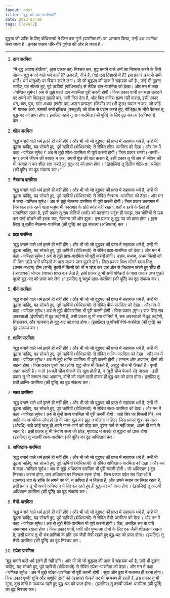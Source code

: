 ```yaml
---
layout: post
title: "बुद्ध की दस पारमिताएँ"
date: 2023-05-10
tags: [level2]
---
```


बुद्धत्व की प्राप्ति के लिए बोधिसत्त्वों ने जिन दस गुणों (पारमिताओं) का अभ्यास किया, उन्हें *दश पारमिता* कहा जाता है। इनका पालन धीरे-धीरे पूर्णता की ओर ले जाता है।

---

1. **दान पारमिता**

   “मै बुद्ध अवश्य होऊँगा”, (इस प्रकार का) निश्चय कर, बुद्ध बनाने वाले धमों का निश्चय करने के लिये सोचा- बुद्ध बनाने वाले धर्म कहाँ है? ऊपर हैं, नीचे हैं, (वा) दस दिशाओं में हैं? इस प्रकार क्रम से सभी धर्मों ( धर्म धातुओं) पर विचार करने लगा। जो जो बुद्धपद की प्राप्त में सहायक धर्म है , उन्हें भी ढूढ़ना चाहिए, यह सोचते हुए, पूर्व ऋषियों (बोधिसत्वो) से सेवित दान-पारमिता को देखा। और मन में कहा -‘पण्डित सुमेध ! अब से तुझे पहले दान-पारमिता पूरी करनी होगी। जिस प्रकार पानी का घड़ा उलटने पर अपने को बिलकुल खाली कर, पानी गिरा देता है, और फिर वापिस ग्रहण नहीं करता, इसी प्रकार धन, यश, पुत्र, दारा अथवा (शरीर का) अङ्ग प्रत्यङ्ग (किसी) का (भी कुछ) ख्याल न कर, जो कोई भी याचक आवे, उसकी सभी इच्छित (वस्तुओं) को ठीक से प्रदान करते हुए, बोधिवृक्ष के नीचे वैठकर तू बुद्ध-पद को प्राप्त होगा। इसलिए पहले तू दान पारमिता (की पूर्ति) के लिए दृढ़ संकल्प (अधिष्ठान) कर।

2. **शील पारमिता**

   ‘बुद्ध बनाने वाले धर्म इतने ही नहीं होंगे। और भी जो जो बुद्धपद की प्राप्त में सहायक धर्म है, उन्हें भी ढूढ़ना चाहिए, यह सोचते हुए, पूर्व ऋषियों (बोधिसत्वो) से सेवित शील-पारमिता को देखा। और मन में कहा -‘पण्डित सुमेध !’ अब से तुझे शील-पारमिता भी पूरी करनी होगी। जिस प्रकार चमरी (-चमरी-मृग) अपने जीवन की परवाह न कर, अपनी पूंछ की रक्षा करता है, इसी प्रकार तू भी अब से जीवन की भी परवाह न कर शील रक्षा करते हुए बुद्ध-पद को प्राप्त होगा। “(इसलिए) तू द्वितीय शील-пारमिता (की पूति) का दृढ़ संकल्प कर।”

3. **नैष्क्रम्य पारमिता**

   ‘बुद्ध बनाने वाले धर्म इतने ही नहीं होंगे। और भी जो जो बुद्धपद की प्राप्त में सहायक धर्म है, उन्हें भी ढूढ़ना चाहिए, यह सोचते हुए, पूर्व ऋषियों (बोधिसत्वो) से सेवित नैष्क्रम्य -पारमिता को देखा। और मन में कहा -‘पण्डित सुमेध ! अब से तुझे नैष्क्रम्य पारमिता भी पूरी करनी होगी। जिस प्रकार कारागार में चिरकाल तक रहने वाला मनुष्य भी कारागार के प्रति स्नेह नहीं रखता, वहाँ न रहने के लिए ही उत्कण्ठित रहता है, इसी प्रकार तू सब योनियों (भवों) को कारागार सदृश ही समझ, सब योनियों से ऊब कर उन्हें छोड़ने की इच्छा कर, नैष्क्रम्य की ओर झुक। इस प्रकार तू बुद्ध पद को प्राप्त होगा। (इस लिए) तू तृतीय नैष्क्रम्य-पारमिता (की पूति) का दृढ़ संकल्प (अधिष्ठान) कर ।

4. **प्रज्ञा पारमिता**

   ‘बुद्ध बनाने वाले धर्म इतने ही नहीं होंगे। और भी जो जो बुद्धपद की प्राप्त में सहायक धर्म है, उन्हें भी ढूढ़ना चाहिए, यह सोचते हुए, पूर्व ऋषियों (बोधिसत्वो) से सेवित प्रज्ञा-पारमिता को देखा। और मन में कहा -‘पण्डित सुमेध ! अब से तुझे प्रज्ञा-पारमिता भी पूरी करनी होगी। उत्तम, मध्यम, अधम किसी को भी बिना छोड़े सभी पण्डितों के पास जाकर प्रश्न पूछने होंगे। जिस प्रकार भिक्षा माँगने वाला भिक्षु (उत्तम-मध्यम) हीन (सभी) कुलों में किसी को भी न छोड़ कर एक ओर से भिक्षाटन करते हुए शीघ्र ही (आवश्यक) भोजन (यापन) प्राप्त कर लेता है, इसी प्रकार तू भी सभी पण्डितों के पास जाकर प्रश्न पूछते पूछते बुद्ध-पद को प्राप्त कर लेगा।” इसलिए तू चतुर्थ प्रज्ञा-पारमिता (की पूर्ति) का दृढ़ संकल्प कर।

5. **वीर्य पारमिता**

   ‘बुद्ध बनाने वाले धर्म इतने ही नहीं होंगे। और भी जो जो बुद्धपद की प्राप्त में सहायक धर्म है, उन्हें भी ढूढ़ना चाहिए, यह सोचते हुए, पूर्व ऋषियों (बोधिसत्वो) से सेवित वीर्य-पारमिता को देखा। और मन में कहा -‘पण्डित सुमेध ! अब से तुझे वीर्यपारमिता भी पूरी करनी होगी। जिस प्रकार (मृग-) राज सिंह सब अवस्थाओं (ईयपिथों) में दृढ़ उद्योगी है, उसी प्रकार तू भी सब योनियों में, सब अवस्थाओं में दृढ़ उद्योगी, निरालस्य, और यत्नवान हो बुद्ध-पद को प्राप्त होगा। (इसलिए) तू पाँचवीं वीर्य-पारमिता (की पूर्ति) का दृढ़ संकल्प कर।

6. **क्षान्ति पारमिता**

   ‘बुद्ध बनाने वाले धर्म इतने ही नहीं होंगे। और भी जो जो बुद्धपद की प्राप्त में सहायक धर्म है, उन्हें भी ढूढ़ना चाहिए, यह सोचते हुए, पूर्व ऋषियों (बोधिसत्वो) से सेवित क्षान्ति-पारमिता को देखा। और मन में कहा -‘पण्डित सुमेध ! अब से तुझे क्षान्ति पारमिता भी पूरी करनी होगी। सम्मान और अपमान, दोनों को सहना होगा। जिस प्रकार पृथ्वी पर (लोग) शुद्ध चीज भी फेंकते हैं, अशुद्ध चीज भी फेंकते हैं। पृथ्वी सहन करती है। न तो (अच्छी चीज फेंकने से) खुश होती है, न (बुरी चीज फेंकने से) नाराज। इसी प्रकार तू भी सम्मान तथा अपमान, दोनों को सहने वाली होकर ही बुद्ध-पद को प्राप्त होगा। इसलिए तू छठी क्षान्ति-पारमिता (की पूति) का दृढ़ संकल्प कर।

7. **सत्य पारमिता**

   ‘बुद्ध बनाने वाले धर्म इतने ही नहीं होंगे। और भी जो जो बुद्धपद की प्राप्त में सहायक धर्म है, उन्हें भी ढूढ़ना चाहिए, यह सोचते हुए, पूर्व ऋषियों (बोधिसत्वो) से सेवित सत्य-पारमिता को देखा। और मन में कहा -‘पण्डित सुमेध ! अब से तुम्हें सत्य पारमिता भी पूरी करनी होगी। चाहे सिर पर बिजली गिरे, धन आदि का अत्यधिक लोभ हो तो भी जान बूझ कर झूठ न बोलना चाहिए। जिस प्रकार शुक्र का तारा (औषधि) चाहे कोई ऋतु हो अपने गमन-मार्ग को छोड़ कर, दूसरे मार्ग से नहीं जाता, अपने ही मार्ग से जाता है। इसी प्रकार तू भी सिवाय सत्य को छोड़, मृषावाद न करके ही बुद्धत्व को प्राप्त होगा। (इसलिए) तू सातवीं सत्य-पारमिता (की पूति) का दृढ़ अधिष्ठान कर।

8. **अधिष्टान-पारमिता**

   ‘बुद्ध बनाने वाले धर्म इतने ही नहीं होंगे। और भी जो जो बुद्धपद की प्राप्त में सहायक धर्म है, उन्हें भी ढूढ़ना चाहिए, यह सोचते हुए, पूर्व ऋषियों (बोधिसत्वो) से सेवित अधिष्ठान-पारमिता को देखा। और मन में कहा -‘पण्डित सुमेध ! अब से तुझे अधिष्ठान पारमिता भी पूरी करनी होगी। जो अधिष्ठान ( दृढ़ निश्चय) करना होगा, उस अधिष्ठान पर निश्चल रहना होगा। जिस प्रकार पर्वत सब दिशाओं में (प्रचण्ड) हवा के झोंके के लगने पर भी, न काँपता है न हिलता है, और अपने स्थान पर स्थिर रहता है, इसी प्रकार तू भी अपने अधिष्ठान में निश्चल रहते हुए ही बुद्ध-पद को प्राप्त होगा। (इसलिए) तू आठवीं अधिष्ठान पारमिता (की पूर्ति) का दृढ़ संकल्प कर।

9. **मैत्री-पारमिता**

   ‘बुद्ध बनाने वाले धर्म इतने ही नहीं होंगे। और भी जो जो बुद्धपद की प्राप्त में सहायक धर्म है, उन्हें भी ढूढ़ना चाहिए, यह सोचते हुए, पूर्व ऋषियों (बोधिसत्वो) से सेवित मैत्री-पारमिता को देखा। और मन में कहा -‘पण्डित सुमेध ! अब से तुझे मैत्री-पारमिता भी पूरी करनी होगी। हित, अनहित सब के प्रति समानभाव रखना होगा। जिस प्रकार पानी, पापी और पुण्यात्मा दोनों के लिए एक जैसी शीतलता रखता है, उसी प्रकार तू भी सब प्राणियों के प्रति एक जैसी मैत्री रखते हुए बुद्ध-पद को प्राप्त होगा। (इसलिए) तू मैत्री-पारमिता (की पूर्ति) का दृढ़ निश्चय कर।

10. **उपेक्षा पारमिता**

   ‘बुद्ध बनाने वाले धर्म इतने ही नहीं होंगे। और भी जो जो बुद्धपद की प्राप्त में सहायक धर्म है, उन्हें भी ढूढ़ना चाहिए, यह सोचते हुए, पूर्व ऋषियों (बोधिसत्वो) से सेवित उपेक्षा-पारमिता को देखा। और मन में कहा -‘पण्डित सुमेध ! अब में तुझे उपेक्षा-पारमिता भी पूरी करनी होगी। सुख और दुख में मध्यस्थ ही रहना होगा। जिस प्रकार पृथ्वी शुचि और अशुचि दोनों को (उसपर) फेंकने पर भी मध्यस्थ ही रहती है, इस प्रकार तू भी सुख, दुख दोनों में मध्यस्थ रहते हुए बुद्ध-पद को प्राप्त होगा। (इसलिए) तू दसवीं उपेक्षा-पारमिता (की पूर्ति) का दृढ़ निश्चय कर।